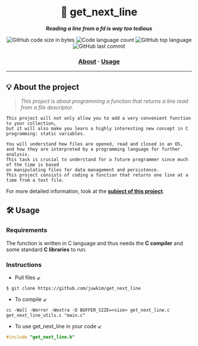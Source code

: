 <h1 align="center">
	📖 get_next_line
</h1>

<p align="center">
	<b><i>Reading a line from a fd is way too tedious</i></b><br>
</p>

<p align="center">
	<img alt="GitHub code size in bytes" src="https://img.shields.io/github/languages/code-size/juwkim/get_next_line?color=lightblue">
	<img alt="Code language count" src="https://img.shields.io/github/languages/count/juwkim/get_next_line?color=yellow">
	<img alt="GitHub top language" src="https://img.shields.io/github/languages/top/juwkim/get_next_line?color=blue">
	<img alt="GitHub last commit" src="https://img.shields.io/github/last-commit/juwkim/get_next_line?color=green">
</p>
<h3 align="center">
	<a href="#-about-the-project">About</a>
	<span> · </span>
	<a href="#%EF%B8%8F-usage">Usage</a>
</h3>

---

## 💡 About the project

> _This project is about programming a function that returns a line read from a file descriptor._

    This project will not only allow you to add a very convenient function to your collection,
    but it will also make you learn a highly interesting new concept in C programming: static variables.
    
    You will understand how files are opened, read and closed in an OS,
    and how they are interpreted by a programming language for further analysis.
    This task is crucial to understand for a future programmer since much of the time is based
    on manipulating files for data management and persistence.
    This project consists of coding a function that returns one line at a time from a text file.

For more detailed information, look at the [**subject of this project**](https://github.com/juwkim/42cursus/blob/main/Subject%20PDFs/01_get_next_line.pdf).


## 🛠️ Usage

### Requirements

The function is written in C language and thus needs the **C compiler** and some standard **C libraries** to run.

### Instructions

- Pull files ↙️
```shell
$ git clone https://github.com/juwkim/get_next_line
```

- To compile ↙️
```shell
cc -Wall -Werror -Wextra -D BUFFER_SIZE=<size> get_next_line.c get_next_line_utils.c "main.c"
```

- To use get_next_line in your code ↙️

```C
#include "get_next_line.h"
```
